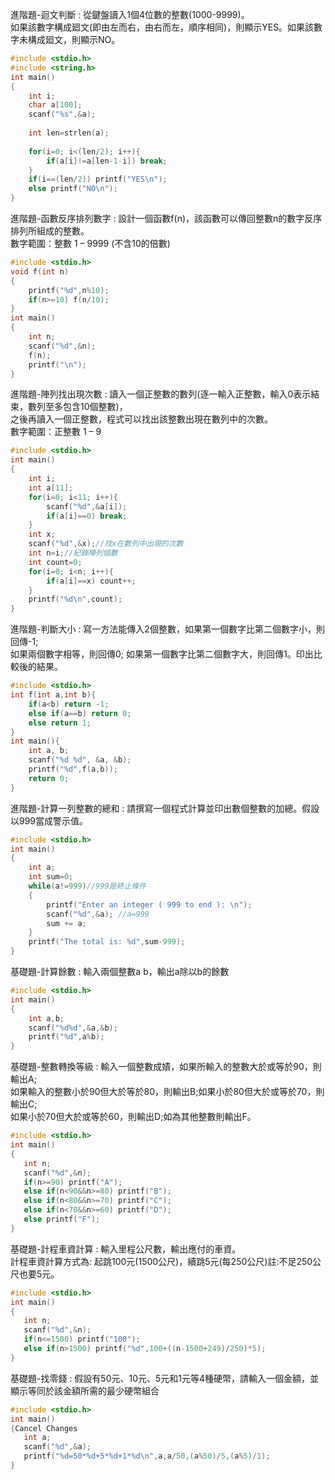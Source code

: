進階題-迴文判斷 : 從鍵盤讀入1個4位數的整數(1000-9999)。  
如果該數字構成廻文(即由左而右，由右而左，順序相同)，則顯示YES。如果該數字未構成廻文，則顯示NO。  
```C
#include <stdio.h>
#include <string.h>
int main()
{
	int i;
	char a[100];
	scanf("%s",&a);	
	
	int len=strlen(a);
	
	for(i=0; i<(len/2); i++){
		if(a[i]!=a[len-1-i]) break;
	}
	if(i==(len/2)) printf("YES\n");
	else printf("NO\n");
}
```
進階題-函數反序排列數字 : 設計一個函數f(n)，該函數可以傳回整數n的數字反序排列所組成的整數。   
數字範圍：整數 1 – 9999 (不含10的倍數)   
```C
#include <stdio.h>
void f(int n)
{
	printf("%d",n%10);
	if(n>=10) f(n/10);
}
int main()
{
	int n;
	scanf("%d",&n);
	f(n);
	printf("\n");
}
```
進階題-陣列找出現次數 : 讀入一個正整數的數列(逐一輸入正整數，輸入0表示結束，數列至多包含10個整數)，  
之後再讀入一個正整數，程式可以找出該整數出現在數列中的次數。   
數字範圍：正整數 1 – 9
```C
#include <stdio.h>
int main()
{
	int i;
	int a[11];
	for(i=0; i<11; i++){
		scanf("%d",&a[i]);
		if(a[i]==0) break;
	}
	int x;
	scanf("%d",&x);//找x在數列中出現的次數
	int n=i;//紀錄陣列個數
	int count=0;
	for(i=0; i<n; i++){
		if(a[i]==x) count++; 
	}
	printf("%d\n",count);
}
```
進階題-判斷大小 : 寫一方法能傳入2個整數，如果第一個數字比第二個數字小，則回傳-1;  
如果兩個數字相等，則回傳0; 如果第一個數字比第二個數字大，則回傳1。印出比較後的結果。  
```C
#include <stdio.h>
int f(int a,int b){
	if(a<b) return -1;
	else if(a==b) return 0;
	else return 1;
}
int main(){
    int a, b;
    scanf("%d %d", &a, &b);
    printf("%d",f(a,b));
    return 0;
}
```
進階題-計算一列整數的總和 : 請撰寫一個程式計算並印出數個整數的加總。假設以999當成警示值。  
```C
#include <stdio.h>
int main()
{
	int a;
	int sum=0;
	while(a!=999)//999是終止條件
	{
		printf("Enter an integer ( 999 to end ): \n");
		scanf("%d",&a); //a=999
		sum += a;
	}
	printf("The total is: %d",sum-999);
}
```
基礎題-計算餘數 : 輸入兩個整數a b，輸出a除以b的餘數  
```C
#include <stdio.h>
int main()
{
	int a,b;
	scanf("%d%d",&a,&b);
	printf("%d",a%b);
}
```
 基礎題-整數轉換等級 : 輸入一個整數成嫧，如果所輸入的整數大於或等於90，則輸出A;   
 如果輸入的整數小於90但大於等於80，則輸出B;如果小於80但大於或等於70，則輸出C;  
 如果小於70但大於或等於60，則輸出D;如為其他整數則輸出F。  
 ```C
 #include <stdio.h>
int main()
{
	int n;
	scanf("%d",&n);
	if(n>=90) printf("A");
	else if(n<90&&n>=80) printf("B");
	else if(n<80&&n>=70) printf("C");
	else if(n<70&&n>=60) printf("D");
	else printf("F");
}
 ```
 基礎題-計程車資計算 : 輸入里程公尺數，輸出應付的車資。  
 計程車資計算方式為: 起跳100元(1500公尺)，續跳5元(每250公尺)註:不足250公尺也要5元。  
 ```C
 #include <stdio.h>
int main()
{
	int n;
	scanf("%d",&n);
	if(n<=1500) printf("100");
	else if(n>1500) printf("%d",100+((n-1500+249)/250)*5);
}
 ```
 基礎題-找零錢 : 假設有50元、10元、5元和1元等4種硬幣，請輸入一個金額，並顯示等同於該金額所需的最少硬幣組合
 ```C
#include <stdio.h>
int main()
{Cancel Changes
	int a;
	scanf("%d",&a);
	printf("%d=50*%d+5*%d+1*%d\n",a,a/50,(a%50)/5,(a%5)/1);
}
 ```
